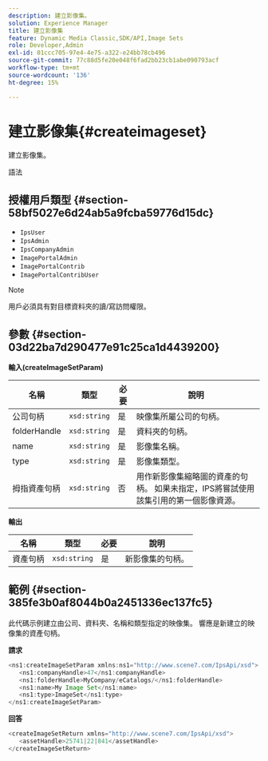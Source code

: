 ```yaml
---
description: 建立影像集。
solution: Experience Manager
title: 建立影像集
feature: Dynamic Media Classic,SDK/API,Image Sets
role: Developer,Admin
exl-id: 01ccc705-97e4-4e75-a322-e24bb78cb496
source-git-commit: 77c88d5fe20e048f6fad2bb23cb1abe090793acf
workflow-type: tm+mt
source-wordcount: '136'
ht-degree: 15%

---
```


# 建立影像集{#createimageset}

建立影像集。

語法

## 授權用戶類型 {#section-58bf5027e6d24ab5a9fcba59776d15dc}

* `IpsUser`
* `IpsAdmin`
* `IpsCompanyAdmin`
* `ImagePortalAdmin`
* `ImagePortalContrib`
* `ImagePortalContribUser`

>[!NOTE]
>
>用戶必須具有對目標資料夾的讀/寫訪問權限。

## 參數 {#section-03d22ba7d290477e91c25ca1d4439200}

**輸入(createImageSetParam)**

| 名稱 | 類型 | 必要 | 說明 |
|---|---|---|---|
| 公司句柄 | `xsd:string` | 是 | 映像集所屬公司的句柄。 |
| folderHandle | `xsd:string` | 是 | 資料夾的句柄。 |
| name | `xsd:string` | 是 | 影像集名稱。 |
| type | `xsd:string` | 是 | 影像集類型。 |
| 拇指資產句柄 | `xsd:string` | 否 | 用作新影像集縮略圖的資產的句柄。 如果未指定，IPS將嘗試使用該集引用的第一個影像資源。 |

**輸出**

| 名稱 | 類型 | 必要 | 說明 |
|---|---|---|---|
| 資產句柄 | `xsd:string` | 是 | 新影像集的句柄。 |

## 範例 {#section-385fe3b0af8044b0a2451336ec137fc5}

此代碼示例建立由公司、資料夾、名稱和類型指定的映像集。 響應是新建立的映像集的資產句柄。

**請求**

```java
<ns1:createImageSetParam xmlns:ns1="http://www.scene7.com/IpsApi/xsd">
   <ns1:companyHandle>47</ns1:companyHandle>
   <ns1:folderHandle>MyCompany/eCatalogs/</ns1:folderHandle>
   <ns1:name>My Image Set</ns1:name>
   <ns1:type>ImageSet</ns1:type>
</ns1:createImageSetParam>
```

**回答**

```java
<createImageSetReturn xmlns="http://www.scene7.com/IpsApi/xsd">
   <assetHandle>25741|22|841</assetHandle>
</createImageSetReturn>
```
